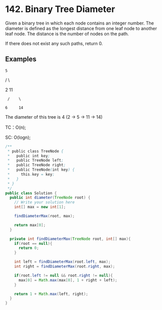 # 142. Binary Tree Diameter

Given a binary tree in which each node contains an integer number. The diameter is defined as the longest distance from one leaf node to another leaf node. The distance is the number of nodes on the path.

If there does not exist any such paths, return 0.

## Examples

    5

  /    \

2      11

     /    \

    6     14

The diameter of this tree is 4 (2 → 5 → 11 → 14)

TC：O(n);

SC: O(logn);

```java
/**
 * public class TreeNode {
 *   public int key;
 *   public TreeNode left;
 *   public TreeNode right;
 *   public TreeNode(int key) {
 *     this.key = key;
 *   }
 * }
 */
public class Solution {
  public int diameter(TreeNode root) {
    // Write your solution here
    int[] max = new int[1];

    findDiameterMax(root, max);

    return max[0];
  }

  private int findDiameterMax(TreeNode root, int[] max){
    if(root == null){
      return 0;
    }

    int left = findDiameterMax(root.left, max);
    int right = findDiameterMax(root.right, max);

    if(root.left != null && root.right != null){
      max[0] = Math.max(max[0], 1 + right + left);
    }

    return 1 + Math.max(left, right);
  }
}
```
